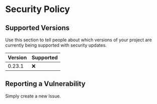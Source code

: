 # Security Policy

## Supported Versions

Use this section to tell people about which versions of your project are
currently being supported with security updates.

| Version | Supported          |
| ------- | ------------------ |
| 0.23.1  | :x: |


## Reporting a Vulnerability

Simply create a new Issue.
